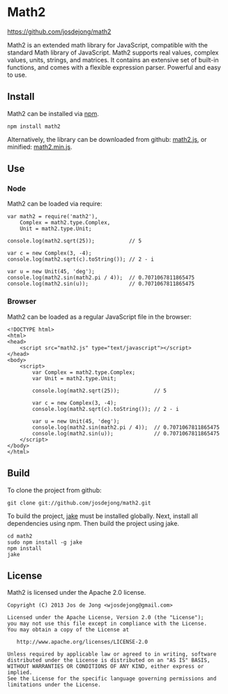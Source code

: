 # Math2
https://github.com/josdejong/math2

Math2 is an extended math library for JavaScript,
compatible with the standard Math library of JavaScript.
Math2 supports real values, complex values, units, strings, and matrices.
It contains an extensive set of built-in functions,
and comes with a flexible expression parser.
Powerful and easy to use.


## Install

Math2 can be installed via [npm](https://npmjs.org/).

    npm install math2

Alternatively, the library can be downloaded from github:
[math2.js](https://raw.github.com/josdejong/math2/master/math2.js), or minified:
[math2.min.js](https://raw.github.com/josdejong/math2/master/math2.min.js).


## Use

### Node

Math2 can be loaded via require:

    var math2 = require('math2'),
        Complex = math2.type.Complex,
        Unit = math2.type.Unit;

    console.log(math2.sqrt(25));           // 5

    var c = new Complex(3, -4);
    console.log(math2.sqrt(c).toString()); // 2 - i

    var u = new Unit(45, 'deg');
    console.log(math2.sin(math2.pi / 4));  // 0.7071067811865475
    console.log(math2.sin(u));             // 0.7071067811865475

### Browser

Math2 can be loaded as a regular JavaScript file in the browser:

    <!DOCTYPE html>
    <html>
    <head>
        <script src="math2.js" type="text/javascript"></script>
    </head>
    <body>
        <script>
            var Complex = math2.type.Complex;
            var Unit = math2.type.Unit;

            console.log(math2.sqrt(25));           // 5

            var c = new Complex(3, -4);
            console.log(math2.sqrt(c).toString()); // 2 - i

            var u = new Unit(45, 'deg');
            console.log(math2.sin(math2.pi / 4));  // 0.7071067811865475
            console.log(math2.sin(u));             // 0.7071067811865475
        </script>
    </body>
    </html>


## Build

To clone the project from github:

    git clone git://github.com/josdejong/math2.git

To build the project, [jake](https://github.com/mde/jake) must be installed
globally. Next, install all dependencies using npm. Then build the project
using jake.

    cd math2
    sudo npm install -g jake
    npm install
    jake


## License

Math2 is licensed under the Apache 2.0 license.

    Copyright (C) 2013 Jos de Jong <wjosdejong@gmail.com>

    Licensed under the Apache License, Version 2.0 (the "License");
    you may not use this file except in compliance with the License.
    You may obtain a copy of the License at

       http://www.apache.org/licenses/LICENSE-2.0

    Unless required by applicable law or agreed to in writing, software
    distributed under the License is distributed on an "AS IS" BASIS,
    WITHOUT WARRANTIES OR CONDITIONS OF ANY KIND, either express or implied.
    See the License for the specific language governing permissions and
    limitations under the License.
